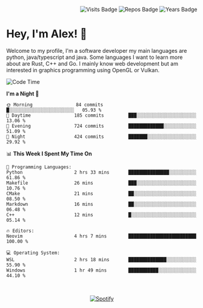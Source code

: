 <p align="right">
  <img src="https://badges.pufler.dev/visits/Alextibtab/Alextibtab" alt="Visits Badge">
  <img src="https://badges.pufler.dev/repos/Alextibtab/" alt="Repos Badge">
  <img src="https://badges.pufler.dev/years/Alextibtab/" alt="Years Badge">
</p>

<h1 align="left">Hey, I'm Alex! 💽 </h1>

Welcome to my profile, I'm a software developer my main languages are python, java/typescript and java. Some languages I want to learn more about are Rust, C++ and Go. I mainly know web development but am interested in graphics programming using OpenGL or Vulkan.

<!--START_SECTION:waka-->
![Code Time](http://img.shields.io/badge/Code%20Time-14%20hrs%205%20mins-blue)

**I'm a Night 🦉** 

```text
🌞 Morning                84 commits          █░░░░░░░░░░░░░░░░░░░░░░░░   05.93 % 
🌆 Daytime                185 commits         ███░░░░░░░░░░░░░░░░░░░░░░   13.06 % 
🌃 Evening                724 commits         █████████████░░░░░░░░░░░░   51.09 % 
🌙 Night                  424 commits         ███████░░░░░░░░░░░░░░░░░░   29.92 % 
```


📊 **This Week I Spent My Time On** 

```text
💬 Programming Languages: 
Python                   2 hrs 33 mins       ███████████████░░░░░░░░░░   61.86 % 
Makefile                 26 mins             ███░░░░░░░░░░░░░░░░░░░░░░   10.76 % 
CMake                    21 mins             ██░░░░░░░░░░░░░░░░░░░░░░░   08.50 % 
Markdown                 16 mins             ██░░░░░░░░░░░░░░░░░░░░░░░   06.48 % 
C++                      12 mins             █░░░░░░░░░░░░░░░░░░░░░░░░   05.14 % 

🔥 Editors: 
Neovim                   4 hrs 7 mins        █████████████████████████   100.00 % 

💻 Operating System: 
WSL                      2 hrs 18 mins       ██████████████░░░░░░░░░░░   55.90 % 
Windows                  1 hr 49 mins        ███████████░░░░░░░░░░░░░░   44.10 % 
```


<!--END_SECTION:waka-->
&nbsp;<div align="center">
  [![Spotify](https://spotify-now-playing-wine-six.vercel.app/api/spotify?border_color=ffffff)](https://open.spotify.com/user/pmo1v2ejnt42kgp5jar5drtag)
</div>

